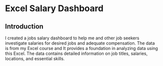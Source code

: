 # Excel Salary Dashboard

## Introduction
I created a jobs salary dashboard to help me and other job seekers investigate salaries for desired jobs and adequate compensation. 
The data is from my Excel course and It provides a foundation in analyzing data using this Excel. The data contains detailed information on job titles, salaries, locations, and essential skills.

